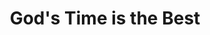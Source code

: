 ---
title: "God's Time is the Best"
url: /accra/gods-time-is-the-best-alhaji-norga-street/
shop: Kiosk
---